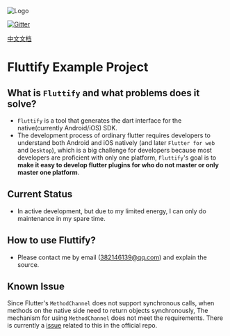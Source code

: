 ![Logo](https://github.com/fluttify-project/fluttify-core-example/blob/develop/other/Logo-Landscape.png?raw=true)

[![Gitter](https://badges.gitter.im/fluttify_project/community.svg)](https://gitter.im/fluttify_project/community?utm_source=badge&utm_medium=badge&utm_campaign=pr-badge)

[中文文档](https://github.com/fluttify-project/fluttify-core-example/blob/develop/README_CN.md)

# Fluttify Example Project

## What is `Fluttify` and what problems does it solve?
- `Fluttify` is a tool that generates the dart interface for the native(currently Android/iOS) SDK.
- The development process of ordinary flutter requires developers to understand both Android and iOS natively (and later `Flutter for web` and `Desktop`), which is a big challenge for developers because most developers are proficient with only one platform, `Fluttify`'s goal is to **make it easy to develop flutter plugins for who do not master or only master one platform**.

## Current Status
- In active development, but due to my limited energy, I can only do maintenance in my spare time.

## How to use Fluttify?
- Please contact me by email (382146139@qq.com) and explain the source.

## Known Issue
Since Flutter's `MethodChannel` does not support synchronous calls, when methods on the native side need to return objects synchronously, The mechanism for using `MethodChannel` does not meet the requirements. There is currently a [issue](https://github.com/flutter/flutter/issues/28310) related to this in the official repo.
